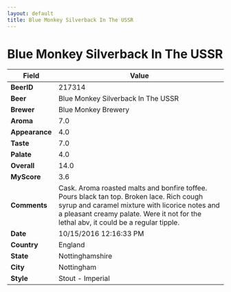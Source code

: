 ```yaml
---
layout: default
title: Blue Monkey Silverback In The USSR
---
```


# Blue Monkey Silverback In The USSR

| Field         | Value     |
|---------------|-----------|
| **BeerID** | 217314 |
| **Beer** | Blue Monkey Silverback In The USSR |
| **Brewer** | Blue Monkey Brewery |
| **Aroma** | 7.0 |
| **Appearance** | 4.0 |
| **Taste** | 7.0 |
| **Palate** | 4.0 |
| **Overall** | 14.0 |
| **MyScore** | 3.6 |
| **Comments** | Cask. Aroma roasted malts and bonfire toffee. Pours black tan top. Broken lace. Rich cough syrup and caramel mixture with licorice notes and a pleasant creamy palate. Were it not for the lethal abv, it could be a regular tipple. |
| **Date** | 10/15/2016 12:16:33 PM |
| **Country** | England |
| **State** | Nottinghamshire |
| **City** | Nottingham |
| **Style** | Stout - Imperial |
